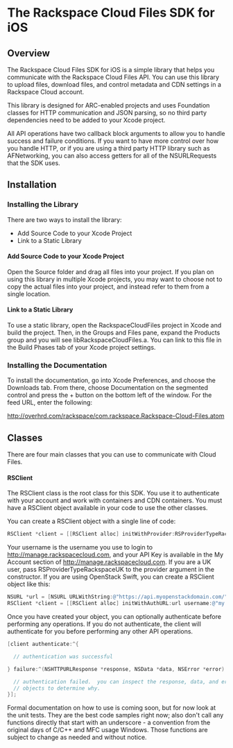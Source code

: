 # The Rackspace Cloud Files SDK for iOS

## Overview

The Rackspace Cloud Files SDK for iOS is a simple library that helps you communicate with the Rackspace Cloud Files API.  You can use this library to upload files, download files, and control metadata and CDN settings in a Rackspace Cloud account.

This library is designed for ARC-enabled projects and uses Foundation classes for HTTP communication and JSON parsing, so no third party dependencies need to be added to your Xcode project.

All API operations have two callback block arguments to allow you to handle success and failure conditions.  If you want to have more control over how you handle HTTP, or if you are using a third party HTTP library such as AFNetworking, you can also access getters for all of the NSURLRequests that the SDK uses.

## Installation

### Installing the Library

There are two ways to install the library:

- Add Source Code to your Xcode Project
- Link to a Static Library

#### Add Source Code to your Xcode Project

Open the Source folder and drag all files into your project.  If you plan on using this library in multiple Xcode projects, you may want to choose not to copy the actual files into your project, and instead refer to them from a single location.

#### Link to a Static Library

To use a static library, open the RackspaceCloudFiles project in Xcode and build the project.  Then, in the Groups and Files pane, expand the Products group and you will see libRackspaceCloudFiles.a.  You can link to this file in the Build Phases tab of your Xcode project settings.

### Installing the Documentation

To install the documentation, go into Xcode Preferences, and choose the Downloads tab.  From there, choose Documentation on the segmented control and press the + button on the bottom left of the window.  For the feed URL, enter the following:

http://overhrd.com/rackspace/com.rackspace.Rackspace-Cloud-Files.atom

## Classes

There are four main classes that you can use to communicate with Cloud Files.

#### RSClient

The RSClient class is the root class for this SDK.  You use it to authenticate with your account and work with containers and CDN containers.  You must have a RSClient object available in your code to use the other classes.

You can create a RSClient object with a single line of code:

```Objective-C
RSClient *client = [[RSClient alloc] initWithProvider:RSProviderTypeRackspaceUS username:@"my username" apiKey:@"secret"];
```

Your username is the username you use to login to http://manage.rackspacecloud.com, and your API Key is available in the My Account section of http://manage.rackspacecloud.com.  If you are a UK user, pass RSProviderTypeRackspaceUK to the provider argument in the constructor.  If you are using OpenStack Swift, you can create a RSClient object like this:

```Objective-C
NSURL *url = [NSURL URLWithString:@"https://api.myopenstackdomain.com/"];
RSClient *client = [[RSClient alloc] initWithAuthURL:url username:@"my username" apiKey:@"secret"];
```

Once you have created your object, you can optionally authenticate before performing any operations.  If you do not authenticate, the client will authenticate for you before performing any other API operations.

```Objective-C
[client authenticate:^{

  // authentication was successful

} failure:^(NSHTTPURLResponse *response, NSData *data, NSError *error) {

  // authentication failed.  you can inspect the response, data, and error
  // objects to determine why.
}];
```



Formal documentation on how to use is coming soon, but for now look at the
unit tests. They are the best code samples right now; also don't call any
functions directly that start with an underscore - a convention from the original days of C/C++ and MFC usage Windows. Those functions are subject to change as needed and without notice. 


